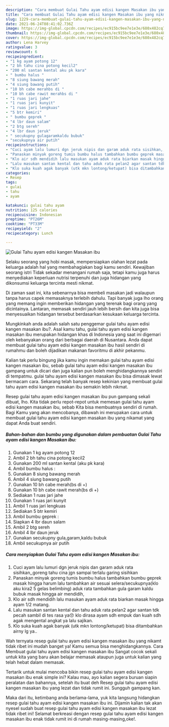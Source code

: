 ```yaml
---
description: "Cara membuat Gulai Tahu ayam edisi kangen Masakan ibu yang nikmat dan Mudah Dibuat"
title: "Cara membuat Gulai Tahu ayam edisi kangen Masakan ibu yang nikmat dan Mudah Dibuat"
slug: 1229-cara-membuat-gulai-tahu-ayam-edisi-kangen-masakan-ibu-yang-nikmat-dan-mudah-dibuat
date: 2021-06-24T08:41:02.736Z
image: https://img-global.cpcdn.com/recipes/ec915bc9ee7e1e3e/680x482cq70/gulai-tahu-ayam-edisi-kangen-masakan-ibu-foto-resep-utama.jpg
thumbnail: https://img-global.cpcdn.com/recipes/ec915bc9ee7e1e3e/680x482cq70/gulai-tahu-ayam-edisi-kangen-masakan-ibu-foto-resep-utama.jpg
cover: https://img-global.cpcdn.com/recipes/ec915bc9ee7e1e3e/680x482cq70/gulai-tahu-ayam-edisi-kangen-masakan-ibu-foto-resep-utama.jpg
author: Lena Harvey
ratingvalue: 3
reviewcount: 6
recipeingredient:
- "1 kg ayam potong 12"
- "2 bh tahu cina potong kecil2"
- "200 ml santan kental aku pk kara"
- " bumbu halus "
- "8 siung bawang merah"
- "4 siung bawang putih"
- "10 bh cabe merahbs di "
- "10 bh cabe rawit merahbs di "
- "1 ruas jari jahe"
- "1 ruas jari kunyit"
- "1 ruas jari lengkuas"
- "5 btr kemiri"
- " bumbu geprek "
- "4 lbr daun salam"
- "2 btg sereh"
- "4 lbr daun jeruk"
- " secukupny gulagaramkaldu bubuk"
- "secukupnya air putih"
recipeinstructions:
- "Cuci ayam lalu lumuri dgn jeruk nipis dan garam aduk rata sisihkan,,goreng tahu cina jgn sampai terlalu garing sisihkan"
- "Panaskan minyak goreng tumis bumbu halus tambahkan bumbu geprek masak hingga harum lalu tambahkan air sesuai selera/secukupnya(klo aku kira2 5 gelas belimbing) aduk rata tambahkan gula garam kaldu bubuk masak hingga air mendidih,"
- "Klo air sdh mendidih lalu masukan ayam aduk rata biarkan masak hingga ayam 1/2 matang."
- "Lalu masukan santan kental dan tahu aduk rata pelan2 agar santan tdk pecah sambil di tes rasa ya😚 klo dirasa ayam sdh empuk dan kuah sdh agak mengental angkat ya lalu sajikan."
- "Klo suka kuah agak banyak (utk mkn lontong/ketupat) bisa ditambahkan airny lg ya.."
categories:
- Resep
tags:
- gulai
- tahu
- ayam

katakunci: gulai tahu ayam 
nutrition: 125 calories
recipecuisine: Indonesian
preptime: "PT26M"
cooktime: "PT33M"
recipeyield: "2"
recipecategory: Lunch

---
```



![Gulai Tahu ayam edisi kangen Masakan ibu](https://img-global.cpcdn.com/recipes/ec915bc9ee7e1e3e/680x482cq70/gulai-tahu-ayam-edisi-kangen-masakan-ibu-foto-resep-utama.jpg)

Selaku seorang yang hobi masak, mempersiapkan olahan lezat pada keluarga adalah hal yang membahagiakan bagi kamu sendiri. Kewajiban seorang istri Tidak sekadar menangani rumah saja, tetapi kamu juga harus menyediakan keperluan nutrisi terpenuhi dan juga hidangan yang dikonsumsi keluarga tercinta mesti nikmat.

Di zaman  saat ini, kita sebenarnya bisa membeli masakan jadi walaupun tanpa harus capek memasaknya terlebih dahulu. Tapi banyak juga lho orang yang memang ingin memberikan hidangan yang terenak bagi orang yang dicintainya. Lantaran, memasak sendiri jauh lebih bersih dan kita juga bisa menyesuaikan hidangan tersebut berdasarkan kesukaan keluarga tercinta. 



Mungkinkah anda adalah salah satu penggemar gulai tahu ayam edisi kangen masakan ibu?. Asal kamu tahu, gulai tahu ayam edisi kangen masakan ibu merupakan hidangan khas di Indonesia yang saat ini digemari oleh kebanyakan orang dari berbagai daerah di Nusantara. Anda dapat membuat gulai tahu ayam edisi kangen masakan ibu hasil sendiri di rumahmu dan boleh dijadikan makanan favoritmu di akhir pekanmu.

Kalian tak perlu bingung jika kamu ingin memakan gulai tahu ayam edisi kangen masakan ibu, sebab gulai tahu ayam edisi kangen masakan ibu gampang untuk dicari dan juga kalian pun boleh menghidangkannya sendiri di tempatmu. gulai tahu ayam edisi kangen masakan ibu bisa dimasak lewat bermacam cara. Sekarang telah banyak resep kekinian yang membuat gulai tahu ayam edisi kangen masakan ibu semakin lebih nikmat.

Resep gulai tahu ayam edisi kangen masakan ibu pun gampang sekali dibuat, lho. Kita tidak perlu repot-repot untuk memesan gulai tahu ayam edisi kangen masakan ibu, sebab Kita bisa membuatnya sendiri di rumah. Bagi Kamu yang akan mencobanya, dibawah ini merupakan cara untuk membuat gulai tahu ayam edisi kangen masakan ibu yang nikamat yang dapat Anda buat sendiri.

<!--inarticleads1-->

##### Bahan-bahan dan bumbu yang digunakan dalam pembuatan Gulai Tahu ayam edisi kangen Masakan ibu:

1. Gunakan 1 kg ayam potong 12
1. Ambil 2 bh tahu cina potong kecil2
1. Gunakan 200 ml santan kental (aku pk kara)
1. Ambil  bumbu halus :
1. Gunakan 8 siung bawang merah
1. Ambil 4 siung bawang putih
1. Gunakan 10 bh cabe merah(bs di +)
1. Gunakan 10 bh cabe rawit merah(bs di +)
1. Sediakan 1 ruas jari jahe
1. Gunakan 1 ruas jari kunyit
1. Ambil 1 ruas jari lengkuas
1. Sediakan 5 btr kemiri
1. Ambil  bumbu geprek :
1. Siapkan 4 lbr daun salam
1. Ambil 2 btg sereh
1. Ambil 4 lbr daun jeruk
1. Gunakan  secukupny gula,garam,kaldu bubuk
1. Ambil secukupnya air putih




<!--inarticleads2-->

##### Cara menyiapkan Gulai Tahu ayam edisi kangen Masakan ibu:

1. Cuci ayam lalu lumuri dgn jeruk nipis dan garam aduk rata sisihkan,,goreng tahu cina jgn sampai terlalu garing sisihkan
1. Panaskan minyak goreng tumis bumbu halus tambahkan bumbu geprek masak hingga harum lalu tambahkan air sesuai selera/secukupnya(klo aku kira2 5 gelas belimbing) aduk rata tambahkan gula garam kaldu bubuk masak hingga air mendidih,
1. Klo air sdh mendidih lalu masukan ayam aduk rata biarkan masak hingga ayam 1/2 matang.
1. Lalu masukan santan kental dan tahu aduk rata pelan2 agar santan tdk pecah sambil di tes rasa ya😚 klo dirasa ayam sdh empuk dan kuah sdh agak mengental angkat ya lalu sajikan.
1. Klo suka kuah agak banyak (utk mkn lontong/ketupat) bisa ditambahkan airny lg ya..




Wah ternyata resep gulai tahu ayam edisi kangen masakan ibu yang nikamt tidak ribet ini mudah banget ya! Kamu semua bisa menghidangkannya. Cara Membuat gulai tahu ayam edisi kangen masakan ibu Sangat cocok sekali untuk kita yang baru akan belajar memasak ataupun juga untuk kalian yang telah hebat dalam memasak.

Tertarik untuk mulai mencoba bikin resep gulai tahu ayam edisi kangen masakan ibu enak simple ini? Kalau mau, ayo kalian segera buruan siapin peralatan dan bahannya, setelah itu buat deh Resep gulai tahu ayam edisi kangen masakan ibu yang lezat dan tidak rumit ini. Sungguh gampang kan. 

Maka dari itu, ketimbang anda berlama-lama, yuk kita langsung hidangkan resep gulai tahu ayam edisi kangen masakan ibu ini. Dijamin kalian tak akan nyesel sudah buat resep gulai tahu ayam edisi kangen masakan ibu lezat tidak ribet ini! Selamat berkreasi dengan resep gulai tahu ayam edisi kangen masakan ibu enak tidak rumit ini di rumah masing-masing,oke!.

